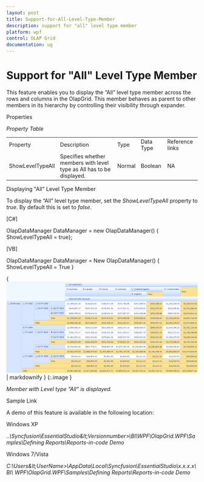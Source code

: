 ```yaml
---
layout: post
title: Support-for-All-Level-Type-Member
description: support for "all" level type member 
platform: wpf
control: OLAP Grid
documentation: ug
---
```


# Support for "All" Level Type Member 

This feature enables you to display the “All” level type member across the rows and columns in the OlapGrid. This member behaves as parent to other members in its hierarchy by controlling their visibility through expander. 

Properties

_Property Table_

<table>
<tr>
<td>
Property</td><td>
Description </td><td>
Type </td><td>
Data Type </td><td>
Reference links </td></tr>
<tr>
<td>
ShowLevelTypeAll </td><td>
Specifies whether members with level type as All has to be displayed.  </td><td>
Normal </td><td>
Boolean </td><td>
NA </td></tr>
</table>


Displaying "All" Level Type Member

To display the “All” level type member, set the _ShowLevelTypeAll_ property to _true_. By default this is set to _false_.  

[C#]

OlapDataManager DataManager = new OlapDataManager() { ShowLevelTypeAll = true};





[VB]



OlapDataManager DataManager = New OlapDataManager() { ShowLevelTypeAll = True }





{ ![](Support-for-All-Level-Type-Member_images/Support-for-All-Level-Type-Member_img1.png) | markdownify }
{:.image }


_Member with Level type “All” is displayed._

Sample Link

A demo of this feature is available in the following location:

Windows XP

_..\Syncfusion\EssentialStudio\&lt;Versionnumber&gt;\BI\WPF\OlapGrid.WPF\Samples\Defining Reports\Reports-in-code Demo_

Windows 7/Vista

_C:\Users\&lt;UserName&gt;\AppData\Local\Syncfusion\EssentialStudio\x.x.x.x\BI\ WPF\OlapGrid.WPF\Samples\Defining Reports\Reports-in-code Demo_

